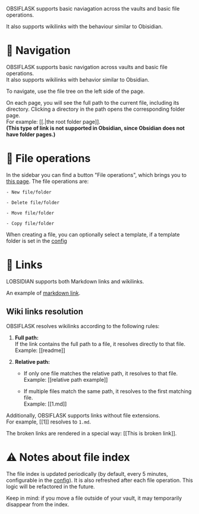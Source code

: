OBSIFLASK supports basic naviagation across the vaults and basic file operations.

It also supports wikilinks with the behaviour similar to Obisidian.
# 📁 Navigation
OBSIFLASK supports basic navigation across vaults and basic file operations.  
It also supports wikilinks with behavior similar to Obsidian.

To navigate, use the file tree on the left side of the page.

On each page, you will see the full path to the current file, including its directory. Clicking a directory in the path opens the corresponding folder page.  
For example: [[.|the root folder page]].  
**(This type of link is not supported in Obsidian, since Obsidian does not have folder pages.)**

# 📄 File operations
In the sidebar you can find a button "File operations", which brings you to [this page](/fileop/example). 
The file operations are:

	- New file/folder

	- Delete file/folder

	- Move file/folder

	- Copy file/folder
	
When creating a file, you can optionally select a template, if a template folder is set in the [config](https://github.com/bahleg/OBSIFLASK/blob/main/src/obsiflask/config.py)
# 🔗 Links
LOBSIDIAN supports both Markdown links and wikilinks.

An example of [markdown link](https://github.com/bahleg/OBSIFLASK/tree/main).
## Wiki links resolution
OBSIFLASK resolves wikilinks according to the following rules:

1. **Full path:**  
    If the link contains the full path to a file, it resolves directly to that file.  
    Example: [[readme]]
    
2. **Relative path:**
    
    - If only one file matches the relative path, it resolves to that file.  
        Example: [[relative path example]]
        
    - If multiple files match the same path, it resolves to the first matching file.  
        Example: [[1.md]]
        

Additionally, OBSIFLASK supports links without file extensions.  
For example, [[1]] resolves to `1.md`.

The broken links are rendered in a special way: [[This is broken link]].


# ⚠️ Notes about file index
The file index is updated periodically (by default, every 5 minutes, configurable in the [config](https://github.com/bahleg/OBSIFLASK/blob/main/src/obsiflask/config.py)). It is also refreshed after each file operation.  This logic will be refactored in the future.

Keep in mind: if you move a file outside of your vault, it may temporarily disappear from the index.